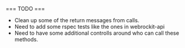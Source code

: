 === TODO ===

* Clean up some of the return messages from calls.
* Need to add some rspec tests like the ones in webrockit-api
* Need to have some additional controlls around who can call these methods.